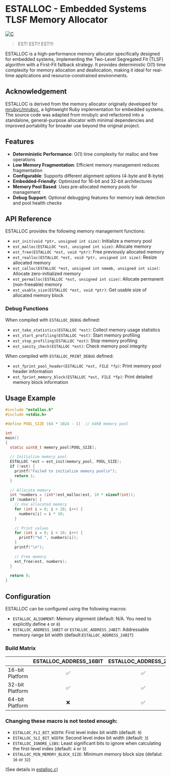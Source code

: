 # ESTALLOC - Embedded Systems TLSF Memory Allocator

[![C](https://github.com/picoruby/estalloc/actions/workflows/test.yml/badge.svg)](https://github.com/picoruby/estalloc/actions/workflows/test.yml)

> EST! EST!! EST!!!

ESTALLOC is a high-performance memory allocator specifically designed for embedded systems, implementing the Two-Level Segregated Fit (TLSF) algorithm with a First-Fit fallback strategy.
It provides deterministic O(1) time complexity for memory allocation and deallocation, making it ideal for real-time applications and resource-constrained environments.

## Acknowledgement

ESTALLOC is derived from the memory allocator originally developed for [mrubyc/mrubyc](https://github.com/mrubyc/mrubyc), a lightweight Ruby implementation for embedded systems.
The source code was adapted from mruby/c and refactored into a standalone, general-purpose allocator with minimal dependencies and improved portability for broader use beyond the original project.

## Features

- **Deterministic Performance**: O(1) time complexity for malloc and free operations
- **Low Memory Fragmentation**: Efficient memory management reduces fragmentation
- **Configurable**: Supports different alignment options (4-byte and 8-byte)
- **Embedded-Friendly**: Optimized for 16-bit and 32-bit architectures
- **Memory Pool Based**: Uses pre-allocated memory pools for management
- **Debug Support**: Optional debugging features for memory leak detection and pool health checks

## API Reference

ESTALLOC provides the following memory management functions:

- `est_init(void *ptr, unsigned int size)`: Initialize a memory pool
- `est_malloc(ESTALLOC *est, unsigned int size)`: Allocate memory
- `est_free(ESTALLOC *est, void *ptr)`: Free previously allocated memory
- `est_realloc(ESTALLOC *est, void *ptr, unsigned int size)`: Resize allocated memory
- `est_calloc(ESTALLOC *est, unsigned int nmemb, unsigned int size)`: Allocate zero-initialized memory
- `est_permalloc(ESTALLOC *est, unsigned int size)`: Allocate permanent (non-freeable) memory
- `est_usable_size(ESTALLOC *est, void *ptr)`: Get usable size of allocated memory block

### Debug Functions

When compiled with `ESTALLOC_DEBUG` defined:

- `est_take_statistics(ESTALLOC *est)`: Collect memory usage statistics
- `est_start_profiling(ESTALLOC *est)`: Start memory profiling
- `est_stop_profiling(ESTALLOC *est)`: Stop memory profiling
- `est_sanity_check(ESTALLOC *est)`: Check memory pool integrity

When compiled with `ESTALLOC_PRINT_DEBUG` defined:

- `est_fprint_pool_header(ESTALLOC *est, FILE *fp)`: Print memory pool header information
- `est_fprint_memory_block(ESTALLOC *est, FILE *fp)`: Print detailed memory block information

## Usage Example

```c
#include "estalloc.h"
#include <stdio.h>

#define POOL_SIZE (64 * 1024 - 1)  // 64KB memory pool

int
main()
{
  static uint8_t memory_pool[POOL_SIZE];
  
  // Initialize memory pool
  ESTALLOC *est = est_init(memory_pool, POOL_SIZE);
  if (!est) {
    printf("Failed to initialize memory pool\n");
    return 1;
  }
  
  // Allocate memory
  int *numbers = (int*)est_malloc(est, 10 * sizeof(int));
  if (numbers) {
    // Use allocated memory
    for (int i = 0; i < 10; i++) {
      numbers[i] = i * 10;
    }
  
    // Print values
    for (int i = 0; i < 10; i++) {
      printf("%d ", numbers[i]);
    }
    printf("\n");
  
    // Free memory
    est_free(est, numbers);
  }
  
  return 0;
}
```

## Configuration

ESTALLOC can be configured using the following macros:

- `ESTALLOC_ALIGNMENT`: Memory alignment (default: N/A. You need to explicitly define `4` or `8`)
- `ESTALLOC_ADDRESS_16BIT` or `ESTALLOC_ADDRESS_24BIT`: Addressable memory range bit width (default:`ESTALLOC_ADDRESS_24BIT`)

### Build Matrix

|                 | ESTALLOC_ADDRESS_16BIT | ESTALLOC_ADDRESS_24BIT |
|-----------------|:--------------:|:--------------:|
| 16-bit Platform | ✅             | ✅             |
| 32-bit Platform | ✅             | ✅             |
| 64-bit Platform | ❌             | ✅             |

### Changing these macro is not tested enough:

- `ESTALLOC_FLI_BIT_WIDTH`: First level index bit width (default: `9`)
- `ESTALLOC_SLI_BIT_WIDTH`: Second level index bit width (default: `3`)
- `ESTALLOC_IGNORE_LSBS`: Least significant bits to ignore when calculating the first-level index (default: `4` or `5`)
- `ESTALLOC_MIN_MEMORY_BLOCK_SIZE`: Minimum memory block size (defalut: `16` or `32`)

(See details in [estalloc.c](estalloc.c))
